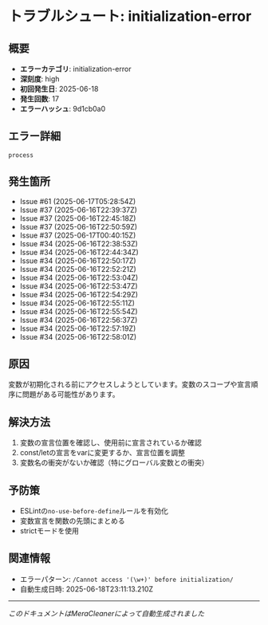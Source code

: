 # トラブルシュート: initialization-error

## 概要
- **エラーカテゴリ**: initialization-error
- **深刻度**: high
- **初回発生日**: 2025-06-18
- **発生回数**: 17
- **エラーハッシュ**: 9d1cb0a0

## エラー詳細
```
process
```

## 発生箇所
- Issue #61 (2025-06-17T05:28:54Z)
- Issue #37 (2025-06-16T22:39:37Z)
- Issue #37 (2025-06-16T22:45:18Z)
- Issue #37 (2025-06-16T22:50:59Z)
- Issue #37 (2025-06-17T00:40:15Z)
- Issue #34 (2025-06-16T22:38:53Z)
- Issue #34 (2025-06-16T22:44:34Z)
- Issue #34 (2025-06-16T22:50:17Z)
- Issue #34 (2025-06-16T22:52:21Z)
- Issue #34 (2025-06-16T22:53:04Z)
- Issue #34 (2025-06-16T22:53:47Z)
- Issue #34 (2025-06-16T22:54:29Z)
- Issue #34 (2025-06-16T22:55:11Z)
- Issue #34 (2025-06-16T22:55:54Z)
- Issue #34 (2025-06-16T22:56:37Z)
- Issue #34 (2025-06-16T22:57:19Z)
- Issue #34 (2025-06-16T22:58:01Z)

## 原因
変数が初期化される前にアクセスしようとしています。変数のスコープや宣言順序に問題がある可能性があります。

## 解決方法
1. 変数の宣言位置を確認し、使用前に宣言されているか確認
2. const/letの宣言をvarに変更するか、宣言位置を調整
3. 変数名の衝突がないか確認（特にグローバル変数との衝突）

## 予防策
- ESLintの`no-use-before-define`ルールを有効化
- 変数宣言を関数の先頭にまとめる
- strictモードを使用

## 関連情報
- エラーパターン: `/Cannot access '(\w+)' before initialization/`
- 自動生成日時: 2025-06-18T23:11:13.210Z

---
*このドキュメントはMeraCleanerによって自動生成されました*
